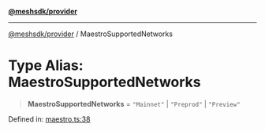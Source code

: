 [**@meshsdk/provider**](../README.md)

***

[@meshsdk/provider](../globals.md) / MaestroSupportedNetworks

# Type Alias: MaestroSupportedNetworks

> **MaestroSupportedNetworks** = `"Mainnet"` \| `"Preprod"` \| `"Preview"`

Defined in: [maestro.ts:38](https://github.com/MeshJS/mesh/blob/1abde1553cbd7cf2cf4e40197fc0de9e4a7d0f49/packages/mesh-provider/src/maestro.ts#L38)
